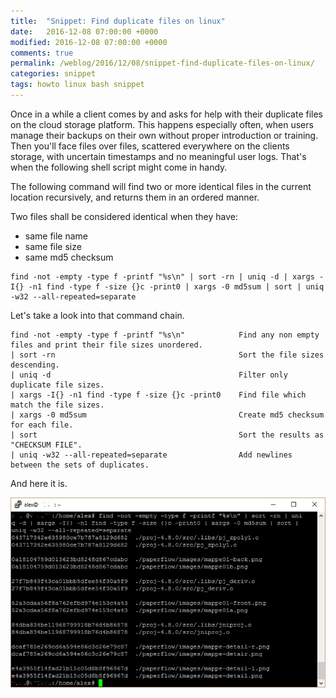 ```yaml
---
title:  "Snippet: Find duplicate files on linux"
date:   2016-12-08 07:00:00 +0000
modified: 2016-12-08 07:00:00 +0000 
comments: true
permalink: /weblog/2016/12/08/snippet-find-duplicate-files-on-linux/
categories: snippet
tags: howto linux bash snippet
---
```


Once in a while a client comes by and asks for help with their duplicate files on the cloud storage platform. This happens especially often, when users manage their backups on their own without proper introduction or training. Then you'll face files over files, scattered everywhere on the clients storage, with uncertain timestamps and no meaningful user logs. That's when the following shell script might come in handy.

<!--more-->

The following command will find two or more identical files in the current location recursively, and returns them in an ordered manner.

Two files shall be considered identical when they have:

 - same file name
 - same file size
 - same md5 checksum
 
 
```
find -not -empty -type f -printf "%s\n" | sort -rn | uniq -d | xargs -I{} -n1 find -type f -size {}c -print0 | xargs -0 md5sum | sort | uniq -w32 --all-repeated=separate
```
 
Let's take a look into that command chain.

```
find -not -empty -type f -printf "%s\n"            Find any non empty files and print their file sizes unordered.
| sort -rn                                         Sort the file sizes descending.
| uniq -d                                          Filter only duplicate file sizes.
| xargs -I{} -n1 find -type f -size {}c -print0    Find file which match the file sizes.
| xargs -0 md5sum                                  Create md5 checksum for each file.
| sort                                             Sort the results as "CHECKSUM FILE".
| uniq -w32 --all-repeated=separate                Add newlines between the sets of duplicates.
```

And here it is.

![duplicate-files][screen]

[screen]: /content-images/duplicate-files.jpg